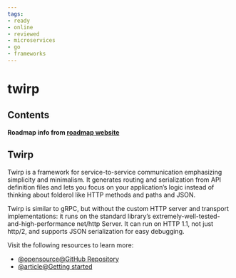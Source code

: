 ```yaml
---
tags:
- ready
- online
- reviewed
- microservices
- go
- frameworks
---
```


# twirp

## Contents

__Roadmap info from [roadmap website](https://roadmap.sh/golang/go-microservices/twirp)__

## Twirp

Twirp is a framework for service-to-service communication emphasizing simplicity and minimalism. It generates routing and serialization from API definition files and lets you focus on your application’s logic instead of thinking about folderol like HTTP methods and paths and JSON.

Twirp is similar to gRPC, but without the custom HTTP server and transport implementations: it runs on the standard library’s extremely-well-tested-and-high-performance net/http Server. It can run on HTTP 1.1, not just http/2, and supports JSON serialization for easy debugging.

Visit the following resources to learn more:

- [@opensource@GitHub Repository](https://github.com/twitchtv/twirp)
- [@article@Getting started](https://twitchtv.github.io/twirp/docs/intro.html)
